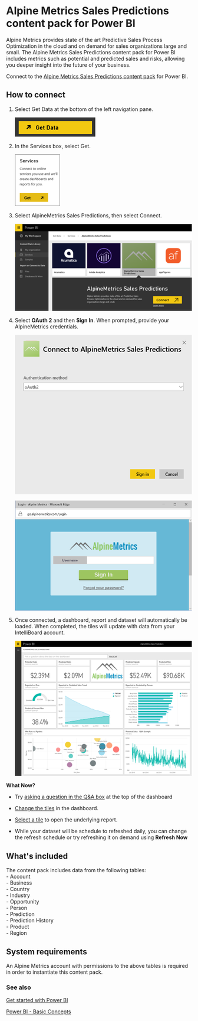 <properties 
   pageTitle="Alpine Metrics Sales Predictions content pack for Power BI"
   description="Alpine Metrics Sales Predictions content pack for Power BI"
   services="powerbi" 
   documentationCenter="" 
   authors="theresapalmer" 
   manager="mblythe" 
   editor=""
   tags=""
   qualityFocus="no"
   qualityDate=""/>
 
<tags
   ms.service="powerbi"
   ms.devlang="NA"
   ms.topic="article"
   ms.tgt_pltfrm="NA"
   ms.workload="powerbi"
   ms.date="04/05/2016"
   ms.author="tpalmer"/>

# Alpine Metrics Sales Predictions content pack for Power&nbsp;BI  

Alpine Metrics provides state of the art Predictive Sales Process Optimization in the cloud and on demand for sales organizations large and small. The Alpine Metrics Sales Predictions content pack for Power BI includes metrics such as potential and predicted sales and risks, allowing you deeper insight into the future of your business. 

Connect to the [Alpine Metrics Sales Predictions content pack](https://app.powerbi.com/getdata/services/alpine-metrics) for Power BI.

## How to connect

1. Select Get Data at the bottom of the left navigation pane.  
    
    ![](media/powerbi-content-pack-alpine-metrics/getdata.png)

2. In the Services box, select Get.  
    
    ![](media/powerbi-content-pack-alpine-metrics/services.png)

3. Select AlpineMetrics Sales Predictions, then select Connect.  
    
    ![](media/powerbi-content-pack-alpine-metrics/connect.png)

4. Select **OAuth 2** and then **Sign In**. When prompted, provide your AlpineMetrics credentials.

    ![](media/powerbi-content-pack-alpine-metrics/creds.png)

    ![](media/powerbi-content-pack-alpine-metrics/creds2.png)

5. Once connected, a dashboard, report and dataset will automatically be loaded. When completed, the tiles will update with data from your IntelliBoard account.

    ![](media/powerbi-content-pack-alpine-metrics/dashboard.png)


**What Now?**

- Try [asking a question in the Q&A box](powerbi-service-q-and-a.md) at the top of the dashboard

- [Change the tiles](powerbi-service-edit-a-tile-in-a-dashboard.md) in the dashboard.

- [Select a tile](powerbi-service-dashboard-tiles.md) to open the underlying report.

- While your dataset will be schedule to refreshed daily, you can change the refresh schedule or try refreshing it on demand using **Refresh Now**

## What's included

The content pack includes data from the following tables:  
    - Account    
    - Business    
    - Country    
    - Industry    
    - Opportunity  
    - Person  
    - Prediction    
    - Prediction History    
    - Product  
    - Region    

## System requirements

An Alpine Metrics account with permissions to the above tables is required in order to instantiate this content pack.
    
### See also

[Get started with Power BI](powerbi-service-get-started.md)

[Power BI - Basic Concepts](powerbi-service-basic-concepts.md)

